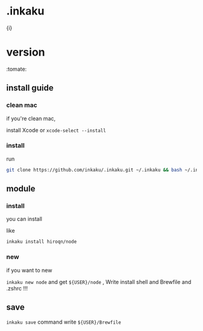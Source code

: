 # .inkaku
{i}

# version
:tomate:

## install guide

### clean mac
if you're clean mac,

install Xcode or `xcode-select --install`

### install

run

```sh
git clone https://github.com/inkaku/.inkaku.git ~/.inkaku && bash ~/.inkaku/install
```

## module

### install

you can install

like

`inkaku install hiroqn/node`

### new

if you want to new

`inkaku new node` and get `${USER}/node` ,
 Write install shell and Brewfile and .zshrc !!!


## save

`inkaku save` command write `${USER}/Brewfile`
